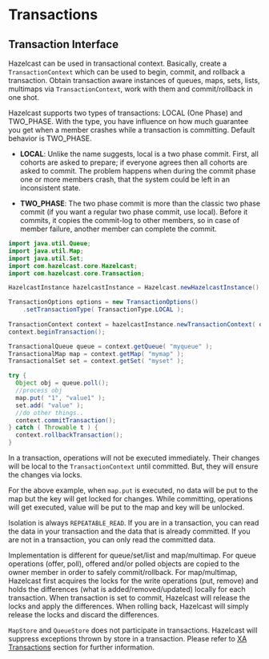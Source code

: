 

# Transactions

## Transaction Interface

Hazelcast can be used in transactional context. Basically, create a `TransactionContext` which can be used to begin, commit, and rollback a transaction. Obtain transaction aware instances of queues, maps, sets, lists, multimaps via `TransactionContext`, work with them and commit/rollback in one shot.

Hazelcast supports two types of transactions: LOCAL (One Phase) and TWO\_PHASE. With the type, you have influence on how much guarantee you get when a member crashes while a transaction is committing. Default behavior is TWO\_PHASE.

- **LOCAL**: Unlike the name suggests, local is a two phase commit. First, all cohorts are asked to prepare; if everyone agrees then all cohorts are asked to commit. The problem happens when during the commit phase one or more members crash, that the system could be left in an inconsistent state.

- **TWO\_PHASE**: The two phase commit is more than the classic two phase commit (if you want a regular two phase commit, use local). Before it commits, it copies the commit-log to other members, so in case of member failure, another member can complete the commit.

```java
import java.util.Queue;
import java.util.Map;
import java.util.Set;
import com.hazelcast.core.Hazelcast;
import com.hazelcast.core.Transaction; 

HazelcastInstance hazelcastInstance = Hazelcast.newHazelcastInstance();

TransactionOptions options = new TransactionOptions()
    .setTransactionType( TransactionType.LOCAL );
    
TransactionContext context = hazelcastInstance.newTransactionContext( options )
context.beginTransaction();

TransactionalQueue queue = context.getQueue( "myqueue" );
TransactionalMap map = context.getMap( "mymap" );
TransactionalSet set = context.getSet( "myset" );

try {
  Object obj = queue.poll();
  //process obj
  map.put( "1", "value1" );
  set.add( "value" );
  //do other things..
  context.commitTransaction();
} catch ( Throwable t ) {
  context.rollbackTransaction();
}
```

In a transaction, operations will not be executed immediately. Their changes will be local to the `TransactionContext` until committed. But, they will ensure the changes via locks. 

For the above example, when `map.put` is executed, no data will be put to the map but the key will get locked for changes. While committing, operations will get executed, value will be put to the map and key will be unlocked.

Isolation is always `REPEATABLE_READ`. If you are in a transaction, you can read the data in your transaction and the data that is already committed. If you are not in a transaction, you can only read the committed data. 

Implementation is different for queue/set/list and map/multimap. For queue operations (offer, poll), offered and/or polled objects are copied to the owner member in order to safely commit/rollback. For map/multimap, Hazelcast first acquires the locks for the write operations (put, remove) and holds the differences (what is added/removed/updated) locally for each transaction. When transaction is set to commit, Hazelcast will release the locks and apply the differences. When rolling back, Hazelcast will simply release the locks and discard the differences.

`MapStore` and `QueueStore` does not participate in transactions. Hazelcast will suppress exceptions thrown by store in a transaction. Please refer to [XA Transactions](#xa-transactions) section for further information.

